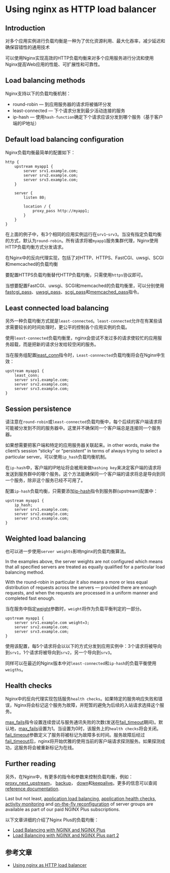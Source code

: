 # Using nginx as HTTP load balancer

## Introduction
对多个应用实例进行负载均衡是一种为了优化资源利用、最大化吞率，减少延迟和确保容错性的通用技术

可以使用Nginx实现高效的HTTP负载均衡来对多个应用服务进行分流和使用Nginx提高Web应用的性能、可扩展性和可靠性。

## Load balancing methods
Nginx支持以下的负载均衡机制：
* round-robin — 到应用服务器的请求将被循环分发
* least-connected — 下个请求分发到最少活动连接的服务
* ip-hash — 使用`hash-function`确定下个请求应该分发到哪个服务（基于客户端的IP地址）

## Default load balancing configuration
Nginx负载均衡最简单的配置如下：
```
http {
    upstream myapp1 {
        server srv1.example.com;
        server srv2.example.com;
        server srv3.example.com;
    }

    server {
        listen 80;

        location / {
            proxy_pass http://myapp1;
        }
    }
}
```
在上面的例子中，有3个相同的应用实例运行在`srv1`-`srv3`。当没有指定负载均衡的方式，默认为`round-robin`。所有请求将被`myapp1`服务集群代理，Nginx使用HTTP负载均衡方式分发请求。

在Nginx中的反向代理实现，包括了对HTTP、HTTPS、FastCGI、uwsgi、SCGI和memcached的负载均衡

要配置HTTPS负载均衡替代HTTP负载均衡，只需使用`https`协议即可。

当想要配置FastCGI、uwsgi、SCGI和memcached的负载均衡里，可以分别使用[fastcgi_pass](http://nginx.org/en/docs/http/ngx_http_fastcgi_module.html#fastcgi_pass)、[uwsgi_pass](http://nginx.org/en/docs/http/ngx_http_uwsgi_module.html#uwsgi_pass)、[scgi_pass](http://nginx.org/en/docs/http/ngx_http_scgi_module.html#scgi_pass)和[memcached_pass](http://nginx.org/en/docs/http/ngx_http_memcached_module.html#memcached_pass)指令。

## Least connected load balancing
另外一种负载均衡方式就是`least-connected`。`least-connected`允许在有某些请求需要较长的时间处理时，更公平的控制各个应用实例的负载。

使用`least-connected`负载均衡里，nginx会尝试不发过多的请求使较忙的应用服务超载，而是把新的请求分发给较空闲的服务。

当在服务组配置[least_conn](http://nginx.org/en/docs/http/ngx_http_upstream_module.html#least_conn)指令时，`Least-connnected`负载均衡将会在Nginx中生效：
```
upstream myapp1 {
    least_conn;
    server srv1.example.com;
    server srv2.example.com;
    server srv3.example.com;
}
```

## Session persistence
请注意在`round-robin`或`least-connected`负载均衡中，每个后续的客户端请求将可能被分发到不同的服务器中。这里并不确保同一个客户端总是连接同一个服务器。

如果想需要把客户端和特定的应用服务器关联起来。in other words, make the client’s session “sticky” or “persistent” in terms of always trying to select a particular server。可以使用`ip_hash`负载均衡机制。

在`ip-hash`中，客户端的IP地址将会被用来做`hashing key`来决定客户端的请求将发送到服务群中的哪个服务。这个方法能确保同一个客户端的请求将总是导向到同一个服务，除非这个服务已经不可用了。

配置`ip-hash`负载均衡，只需要添加[ip-hash](http://nginx.org/en/docs/http/ngx_http_upstream_module.html#ip_hash)指令到服务群(upstream)配置中：
```
upstream myapp1 {
    ip_hash;
    server srv1.example.com;
    server srv2.example.com;
    server srv3.example.com;
}
```

## Weighted load balancing
也可以进一步使用`server weights`影响nginx的负载均衡算法。

In the examples above, the server weights are not configured which means that all specified servers are treated as equally qualified for a particular load balancing method.

With the round-robin in particular it also means a more or less equal distribution of requests across the servers — provided there are enough requests, and when the requests are processed in a uniform manner and completed fast enough.

当在服务中指定[weight](http://nginx.org/en/docs/http/ngx_http_upstream_module.html#server)参数时，`weight`将作为负载平衡判定的一部分。
```
upstream myapp1 {
    server srv1.example.com weight=3;
    server srv2.example.com;
    server srv3.example.com;
}
```
使用该配置，每5个请求将会以以下的方式分发到应用实例中：3个请求将被导向到`srv1`，1个请求将被导向到`srv2`，另一个导向到`srv3`。

同样可以在最近的Nginx版本中对`least-connected`和`ip-hash`的负载平衡使用`weigths`。

## Health checks
Nginx中的反向代理实现包括服务`health checks`。如果特定的服务响应失败和错误，Nginx将会标记这个服务为故障，并短暂的避免为后续的入站请求选择这个服务。

[max_fails](http://nginx.org/en/docs/http/ngx_http_upstream_module.html#server)指令设置连续尝试与服务通讯失败的次数(发送在[fail_timeout](http://nginx.org/en/docs/http/ngx_http_upstream_module.html#server)期间)。默认地，[max_fails](http://nginx.org/en/docs/http/ngx_http_upstream_module.html#server)设置为1。当设置为0时，该服务上的`health checks`将会关闭。[fail_timeout](http://nginx.org/en/docs/http/ngx_http_upstream_module.html#server)参数定义了服务将被标记为故障多长时间。服务故障后经过[fail_timeout](http://nginx.org/en/docs/http/ngx_http_upstream_module.html#server)后，nginx将开始优雅的使用当前的客户端请求探测服务。如果探测成功，这服务将会被重新标记为在线。

## Further reading
另外，在Nginx中，有更多的指令和参数来控制负载均衡，例如：[proxy_next_upstream](http://nginx.org/en/docs/http/ngx_http_proxy_module.html#proxy_next_upstream)， [backup](http://nginx.org/en/docs/http/ngx_http_upstream_module.html#server)， [down](http://nginx.org/en/docs/http/ngx_http_upstream_module.html#server)和[keepalive](http://nginx.org/en/docs/http/ngx_http_upstream_module.html#keepalive)。更多的信息可以查阅[reference documentation](http://nginx.org/en/docs/).

Last but not least, [application load balancing](https://www.nginx.com/products/application-load-balancing/), [application health checks](https://www.nginx.com/products/application-health-checks/), [activity monitoring](https://www.nginx.com/products/live-activity-monitoring/) and [on-the-fly reconfiguration](https://www.nginx.com/products/on-the-fly-reconfiguration/) of server groups are available as part of our paid NGINX Plus subscriptions.

以下文章详细的介绍了Nginx Plus的负载均衡：
* [Load Balancing with NGINX and NGINX Plus](https://www.nginx.com/blog/load-balancing-with-nginx-plus/)
* [Load Balancing with NGINX and NGINX Plus part 2](https://www.nginx.com/blog/load-balancing-with-nginx-plus-part2/)

## 参考文章
* [Using nginx as HTTP load balancer](http://nginx.org/en/docs/http/load_balancing.html)